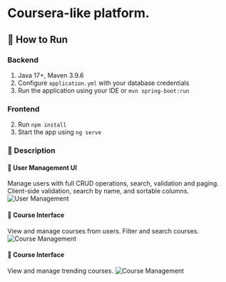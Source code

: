 # Coursera-like platform.

## 🔧 How to Run

### Backend
1. Java 17+, Maven 3.9.6
3. Configure `application.yml` with your database credentials
4. Run the application using your IDE or `mvn spring-boot:run`

### Frontend
2. Run `npm install`
3. Start the app using `ng serve`

### 📸 Description

#### 👥 User Management UI
Manage users with full CRUD operations, search, validation and paging.
Client-side validation, search by name, and sortable columns.
![User Management](src/main/resources/templates/assets/all_users.png)

#### 📝 Course Interface
View and manage courses from users.
Filter and search courses.
![Course Management](src/main/resources/templates/assets/all_courses.png)

#### 📝 Course Interface
View and manage trending courses. 
![Course Management](src/main/resources/templates/assets/hot-trend-courses.png)

